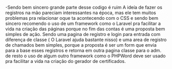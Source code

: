 -Sendo bem sincero grande parte desse codigo é ruim
A ideía de fazer os registros na mão pareciam interessantes na época, mas ele tem muitos problemas pra relacionar oque ta acontecendo com o CSS e sendo bem sincero
recomendo o uso de um framework como o Laravel pra facilitar a vida na criação das páginas
porque no fim das contas é uma proposta bem simples de ação.
Sendo uma pagina de registro e login para entrada com diferença de classe ( O Laravel ajuda bastante nisso)
e uma area de registro de chamados bem simples, porque a proposta é ser um form que envia para a base esses registros e retorna em outra pagina classe para o adm.
de resto o uso de algum outro framework como o PHPWord deve ser usado pra facilitar a vida na criação do gerador de certificados.
